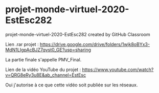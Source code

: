 # projet-monde-virtuel-2020-EstEsc282
projet-monde-virtuel-2020-EstEsc282 created by GitHub Classroom

Lien .rar projet :
https://drive.google.com/drive/folders/1wjk8oBYx3-MdN1LIgpAcBJZ7qvst0_GE?usp=sharing

La partie finale s'appelle PMV_Final.

Lien de la vidéo YouTube du projet : 
https://www.youtube.com/watch?v=QRG8eRy3u8E&ab_channel=EstEsc

Oui j'autorise à ce que cette vidéo soit publiée sur les réseaux.
